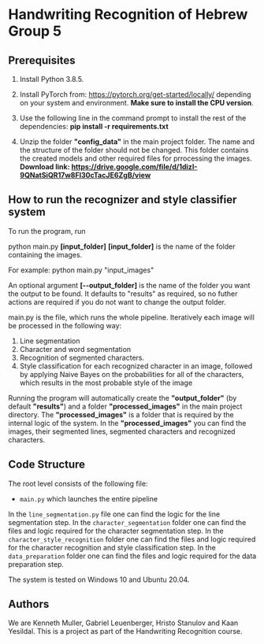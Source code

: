# Handwriting Recognition of Hebrew Group 5

## Prerequisites
1. Install Python 3.8.5.

2. Install PyTorch from: https://pytorch.org/get-started/locally/ depending on your system and environment. **Make sure to install the CPU version**. 

3. Use the following line in the command prompt to install the rest of the dependencies:
**pip install -r requirements.txt**

4. Unzip the folder **"config_data"** in the main project folder. The name and the structure of the folder should not be changed. This folder contains the created models and other required files for prrocessing the images. **Download link: https://drive.google.com/file/d/1dizI-9QNatSiQR17w8Fl30cTacJE6ZgB/view**

## How to run the recognizer and style classifier system

To run the program, run

python main.py **[input_folder]**
**[input_folder]** is the name of the folder containing the images.

For example: python main.py "input_images"

An optional argument **[--output_folder]** is the name of the folder you want the output to be found. It defaults to "results" as required, so no futher actions are required if you do not want to change the output folder.

main.py is the file, which runs the whole pipeline. Iteratively each image will be processed in the following way:
1. Line segmentation
2. Character and word segmentation
3. Recognition of segmented characters.
4. Style classification for each recognized character in an image, followed by applying Naive Bayes on the probabilities for all of the characters, which results in the most probable style of the image

Running the program will automatically create the **"output_folder"** (by default **"results"**) and a folder **"processed_images"** in the main project directory. The **"processed_images"** is a folder that is required by the internal logic of the system. In the **"processed_images"** you can find the images, their segmented lines, segmented characters and recognized characters.

## Code Structure

The root level consists of the following file: 
- `main.py` which launches the entire pipeline

In the `line_segmentation.py` file one can find the logic for the line segmentation step.
In the `character_segmentation` folder one can find the files and logic required for the character segmentation step.
In the `character_style_recognition` folder one can find the files and logic required for the character recognition and style classification step.
In the `data_preparation` folder one can find the files and logic required for the data preparation step.

The system is tested on Windows 10 and Ubuntu 20.04. 

## Authors

We are Kenneth Muller, Gabriel Leuenberger, Hristo Stanulov and Kaan Yesildal. This is a project as part of the Handwriting Recognition course.

